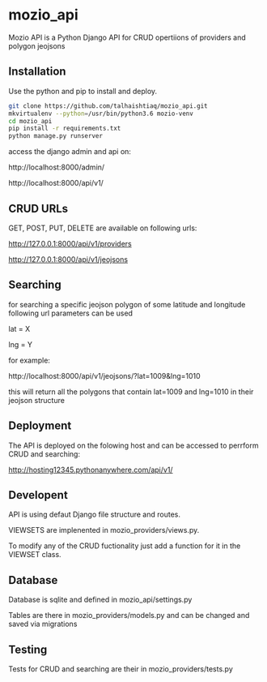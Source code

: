 # mozio_api 
Mozio API is a Python Django  API for CRUD opertiions of providers and polygon jeojsons

## Installation

Use the python and pip to install and deploy.

```bash
git clone https://github.com/talhaishtiaq/mozio_api.git
mkvirtualenv --python=/usr/bin/python3.6 mozio-venv
cd mozio_api
pip install -r requirements.txt
python manage.py runserver
```
access the django admin and api on:

http://localhost:8000/admin/

http://localhost:8000/api/v1/

## CRUD URLs

GET, POST, PUT, DELETE are available on following urls:

http://127.0.0.1:8000/api/v1/providers

http://127.0.0.1:8000/api/v1/jeojsons

## Searching
for searching a specific jeojson polygon of some latitude and longitude following url parameters can be used

lat = X

lng = Y

for example:

http://localhost:8000/api/v1/jeojsons/?lat=1009&lng=1010

this will return all the polygons that contain lat=1009 and lng=1010 in their jeojson structure

## Deployment

The API is deployed on the folowing host and can be accessed to perrform CRUD and searching:

http://hosting12345.pythonanywhere.com/api/v1/


## Developent

API is using defaut Django file structure and routes.

VIEWSETS are implenented in mozio_providers/views.py.

To modify any of the CRUD fuctionality just add a function for it in the VIEWSET class.

## Database

Database is sqlite and defined in mozio_api/settings.py

Tables are there in mozio_providers/models.py and can be changed and saved via migrations

## Testing 

Tests for CRUD and searching are their in  mozio_providers/tests.py